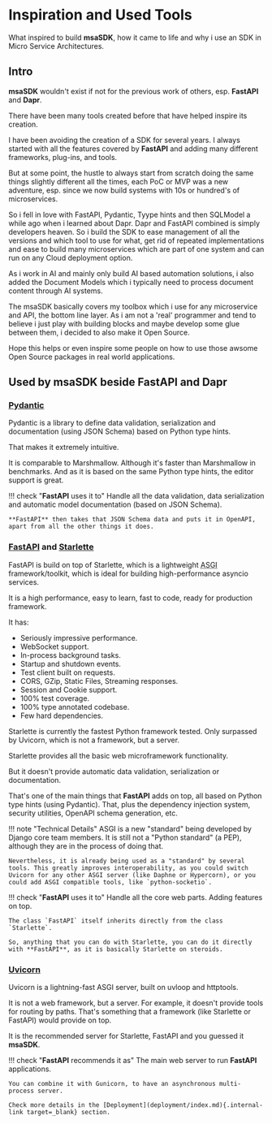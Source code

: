 # Inspiration and Used Tools

What inspired to build **msaSDK**, how it came to life and why i use an SDK in Micro Service Architectures.

## Intro

**msaSDK** wouldn't exist if not for the previous work of others, esp. **FastAPI** and **Dapr**.

There have been many tools created before that have helped inspire its creation.

I have been avoiding the creation of a SDK for several years. I always started with all the features covered by **FastAPI** and adding many different frameworks, plug-ins, and tools.

But at some point, the hustle to always start from scratch doing the same things slightly different all the times, each PoC or MVP was a new adventure, esp. since we now build systems with 10s or hundred's of microservices.

So i fell in love with FastAPI, Pydantic, Tyype hints and then SQLModel a while ago when i learned about Dapr. Dapr and FastAPI combined is simply developers heaven. So i build the SDK to ease management of all the versions and which tool to use for what, get rid of repeated implementations and ease to build many microservices which are part of one system and can run on any Cloud deployment option.

As i work in AI and mainly only build AI based automation solutions, i also added the Document Models which i typically need to process document content through AI systems.

The msaSDK basically covers my toolbox which i use for any microservice and API, the bottom line layer. As i am not a 'real' programmer and tend to believe i just play with building blocks and maybe develop some glue between them, i decided to also make it Open Source.

Hope this helps or even inspire some people on how to use those awsome Open Source packages in real world applications.


## Used by **msaSDK** beside **FastAPI** and **Dapr**

### <a href="https://pydantic-docs.helpmanual.io/" class="external-link" target="_blank">Pydantic</a>

Pydantic is a library to define data validation, serialization and documentation (using JSON Schema) based on Python type hints.

That makes it extremely intuitive.

It is comparable to Marshmallow. Although it's faster than Marshmallow in benchmarks. And as it is based on the same Python type hints, the editor support is great.

!!! check "**FastAPI** uses it to"
    Handle all the data validation, data serialization and automatic model documentation (based on JSON Schema).

    **FastAPI** then takes that JSON Schema data and puts it in OpenAPI, apart from all the other things it does.

### <a href="https://https://fastapi.tiangolo.com//" class="external-link" target="_blank">FastAPI</a> and <a href="https://www.starlette.io/" class="external-link" target="_blank">Starlette</a>

FastAPI is build on top of Starlette, which is a lightweight <abbr title="The new standard for building asynchronous Python web">ASGI</abbr> framework/toolkit, which is ideal for building high-performance asyncio services.

It is a high performance, easy to learn, fast to code, ready for production framework.

It has:

* Seriously impressive performance.
* WebSocket support.
* In-process background tasks.
* Startup and shutdown events.
* Test client built on requests.
* CORS, GZip, Static Files, Streaming responses.
* Session and Cookie support.
* 100% test coverage.
* 100% type annotated codebase.
* Few hard dependencies.

Starlette is currently the fastest Python framework tested. Only surpassed by Uvicorn, which is not a framework, but a server.

Starlette provides all the basic web microframework functionality.

But it doesn't provide automatic data validation, serialization or documentation.

That's one of the main things that **FastAPI** adds on top, all based on Python type hints (using Pydantic). That, plus the dependency injection system, security utilities, OpenAPI schema generation, etc.

!!! note "Technical Details"
    ASGI is a new "standard" being developed by Django core team members. It is still not a "Python standard" (a PEP), although they are in the process of doing that.

    Nevertheless, it is already being used as a "standard" by several tools. This greatly improves interoperability, as you could switch Uvicorn for any other ASGI server (like Daphne or Hypercorn), or you could add ASGI compatible tools, like `python-socketio`.

!!! check "**FastAPI** uses it to"
    Handle all the core web parts. Adding features on top.

    The class `FastAPI` itself inherits directly from the class `Starlette`.

    So, anything that you can do with Starlette, you can do it directly with **FastAPI**, as it is basically Starlette on steroids.

### <a href="https://www.uvicorn.org/" class="external-link" target="_blank">Uvicorn</a>

Uvicorn is a lightning-fast ASGI server, built on uvloop and httptools.

It is not a web framework, but a server. For example, it doesn't provide tools for routing by paths. That's something that a framework (like Starlette or FastAPI) would provide on top.

It is the recommended server for Starlette, FastAPI and you guessed it **msaSDK**.

!!! check "**FastAPI** recommends it as"
    The main web server to run **FastAPI** applications.

    You can combine it with Gunicorn, to have an asynchronous multi-process server.

    Check more details in the [Deployment](deployment/index.md){.internal-link target=_blank} section.
